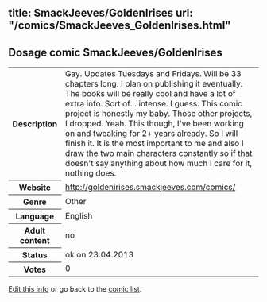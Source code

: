 title: SmackJeeves/GoldenIrises
url: "/comics/SmackJeeves_GoldenIrises.html"
---
Dosage comic SmackJeeves/GoldenIrises
-----------------------------------------

<table class="comicinfo">
<tr>
<th>Description</th><td>Gay. Updates Tuesdays and Fridays. Will be 33 chapters long. I plan on publishing it eventually. The books will be really cool and have a lot of extra info. Sort of... intense. I guess. This comic project is honestly my baby. Those other projects, I dropped. Yeah. This though, I've been working on and tweaking for 2+ years already. So I will finish it. It is the most important to me and also I draw the two main characters constantly so if that doesn't say anything about how much I care for it, nothing does.</td>
</tr>
<tr>
<th>Website</th><td><a href="http://goldenirises.smackjeeves.com/comics/">http://goldenirises.smackjeeves.com/comics/</a></td>
</tr>
<tr>
<th>Genre</th><td>Other</td>
</tr>
<tr>
<th>Language</th><td>English</td>
</tr>
<tr>
<th>Adult content</th><td>no</td>
</tr>
<tr>
<th>Status</th><td>ok on 23.04.2013</td>
</tr>
<tr>
<th>Votes</th><td>0</div></td>
</tr>
</table>

[Edit this info](/comics/SmackJeeves_GoldenIrises_edit.html) or go back to the [comic list](../comic-index.html).

